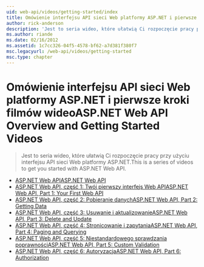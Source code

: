 ```yaml
---
uid: web-api/videos/getting-started/index
title: Omówienie interfejsu API sieci Web platformy ASP.NET i pierwsze kroki wideo | Dokumentacja firmy Microsoft
author: rick-anderson
description: 'Jest to seria wideo, które ułatwią Ci rozpoczęcie pracy przy użyciu interfejsu API sieci Web platformy ASP.NET.'
ms.author: riande
ms.date: 02/16/2012
ms.assetid: 1c7cc326-04f5-4578-bf62-a7d381f380f7
msc.legacyurl: /web-api/videos/getting-started
msc.type: chapter
---
```

<a name="aspnet-web-api-overview-and-getting-started-videos"></a><span data-ttu-id="0eca3-103">Omówienie interfejsu API sieci Web platformy ASP.NET i pierwsze kroki filmów wideo</span><span class="sxs-lookup"><span data-stu-id="0eca3-103">ASP.NET Web API Overview and Getting Started Videos</span></span>
====================
> <span data-ttu-id="0eca3-104">Jest to seria wideo, które ułatwią Ci rozpoczęcie pracy przy użyciu interfejsu API sieci Web platformy ASP.NET.</span><span class="sxs-lookup"><span data-stu-id="0eca3-104">This is a series of videos to get you started with ASP.NET Web API.</span></span>


- [<span data-ttu-id="0eca3-105">ASP.NET Web API</span><span class="sxs-lookup"><span data-stu-id="0eca3-105">ASP.NET Web API</span></span>](aspnet-web-api.md)
- [<span data-ttu-id="0eca3-106">ASP.NET Web API, część 1: Twój pierwszy interfejs Web API</span><span class="sxs-lookup"><span data-stu-id="0eca3-106">ASP.NET Web API, Part 1: Your First Web API</span></span>](your-first-web-api.md)
- [<span data-ttu-id="0eca3-107">ASP.NET Web API, część 2: Pobieranie danych</span><span class="sxs-lookup"><span data-stu-id="0eca3-107">ASP.NET Web API, Part 2: Getting Data</span></span>](getting-data.md)
- [<span data-ttu-id="0eca3-108">ASP.NET Web API, część 3: Usuwanie i aktualizowanie</span><span class="sxs-lookup"><span data-stu-id="0eca3-108">ASP.NET Web API, Part 3: Delete and Update</span></span>](delete-and-update.md)
- [<span data-ttu-id="0eca3-109">ASP.NET Web API, część 4: Stronicowanie i zapytania</span><span class="sxs-lookup"><span data-stu-id="0eca3-109">ASP.NET Web API, Part 4: Paging and Querying</span></span>](paging-and-querying.md)
- [<span data-ttu-id="0eca3-110">ASP.NET Web API, część 5: Niestandardowego sprawdzania poprawności</span><span class="sxs-lookup"><span data-stu-id="0eca3-110">ASP.NET Web API, Part 5: Custom Validation</span></span>](custom-validation.md)
- [<span data-ttu-id="0eca3-111">ASP.NET Web API, część 6: Autoryzacja</span><span class="sxs-lookup"><span data-stu-id="0eca3-111">ASP.NET Web API, Part 6: Authorization</span></span>](authorization.md)
